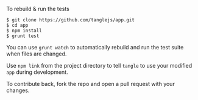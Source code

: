 To rebuild & run the tests

    $ git clone https://github.com/tanglejs/app.git
    $ cd app
    $ npm install
    $ grunt test

You can use `grunt watch` to automatically rebuild and run the test suite when
files are changed.

Use `npm link` from the project directory to tell `tangle` to use
your modified `app` during development.

To contribute back, fork the repo and open a pull request with your changes.
